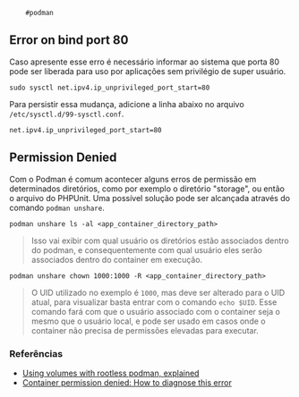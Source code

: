 		#podman 


## Error on bind port 80
Caso apresente esse erro é necessário informar ao sistema que porta 80 pode ser liberada para uso por aplicações sem privilégio de super usuário.

```
sudo sysctl net.ipv4.ip_unprivileged_port_start=80
```

Para persistir essa mudança, adicione a linha abaixo no arquivo `/etc/sysctl.d/99-sysctl.conf`.

```
net.ipv4.ip_unprivileged_port_start=80
```

## Permission Denied
Com o Podman é comum acontecer alguns erros de permissão em determinados diretórios, como por exemplo o diretório "storage", ou então o arquivo do PHPUnit. Uma possível solução pode ser alcançada através do comando `podman unshare`.

```
podman unshare ls -al <app_container_directory_path>
```
> Isso vai exibir com qual usuário os diretórios estão associados dentro do podman, e consequentemente com qual usuário eles serão associados dentro do container em execução.


```
podman unshare chown 1000:1000 -R <app_container_directory_path>
```
> O UID utilizado no exemplo é `1000`, mas deve ser alterado para o UID atual, para visualizar basta entrar com o comando `echo $UID`. Esse comando fará com que o usuário associado com o container seja o mesmo que o usuário local, e pode ser usado em casos onde o container não precisa de permissões elevadas para executar.

### Referências
- [Using volumes with rootless podman, explained](https://www.tutorialworks.com/podman-rootless-volumes/)
- [Container permission denied: How to diagnose this error](https://www.redhat.com/sysadmin/container-permission-denied-errors)
